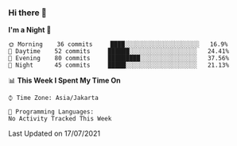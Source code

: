 ### Hi there 👋

<!--
**rmsubekti/rmsubekti** is a ✨ _special_ ✨ repository because its `README.md` (this file) appears on your GitHub profile.

Here are some ideas to get you started:

- 🔭 I’m currently working on ...
- 🌱 I’m currently learning ...
- 👯 I’m looking to collaborate on ...
- 🤔 I’m looking for help with ...
- 💬 Ask me about ...
- 📫 How to reach me: ...
- 😄 Pronouns: ...
- ⚡ Fun fact: ...
-->

<!--START_SECTION:waka-->
**I'm a Night 🦉** 

```text
🌞 Morning    36 commits     ████░░░░░░░░░░░░░░░░░░░░░   16.9% 
🌆 Daytime    52 commits     ██████░░░░░░░░░░░░░░░░░░░   24.41% 
🌃 Evening    80 commits     █████████░░░░░░░░░░░░░░░░   37.56% 
🌙 Night      45 commits     █████░░░░░░░░░░░░░░░░░░░░   21.13%

```


📊 **This Week I Spent My Time On** 

```text
⌚︎ Time Zone: Asia/Jakarta

💬 Programming Languages: 
No Activity Tracked This Week

```


 Last Updated on 17/07/2021
<!--END_SECTION:waka-->
